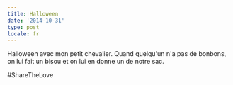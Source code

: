 ```yaml
---
title: Halloween
date: '2014-10-31'
type: post
locale: fr
---
```


Halloween avec mon petit chevalier. Quand quelqu'un n'a pas de bonbons, on lui fait un bisou et on lui en donne un de notre sac.

‪#‎ShareTheLove
